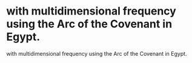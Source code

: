# with multidimensional frequency using the Arc of the Covenant in Egypt.

with multidimensional frequency using the Arc of the Covenant in Egypt.